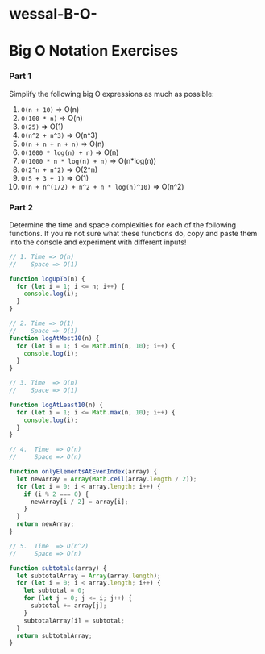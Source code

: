 # wessal-B-O-


# Big O Notation Exercises

### Part 1

Simplify the following big O expressions as much as possible:

1. `O(n + 10)` => O(n)
2. `O(100 * n)` => O(n)
3. `O(25)` => O(1)
4. `O(n^2 + n^3)` => O(n^3)
5. `O(n + n + n + n)` => O(n)
6. `O(1000 * log(n) + n)` => O(n)
7. `O(1000 * n * log(n) + n)` => O(n*log(n))
8. `O(2^n + n^2)` => O(2^n)
9. `O(5 + 3 + 1)` => O(1)
10. `O(n + n^(1/2) + n^2 + n * log(n)^10)` => O(n^2)

### Part 2

Determine the time and space complexities for each of the following functions. If you're not sure what these functions do, copy and paste them into the console and experiment with different inputs!

```js
// 1. Time => O(n)
//    Space => O(1)

function logUpTo(n) {
  for (let i = 1; i <= n; i++) {
    console.log(i);
  }
}

// 2. Time => O(1)
//    Space => O(1)
function logAtMost10(n) {
  for (let i = 1; i <= Math.min(n, 10); i++) {
    console.log(i);
  }
}

// 3. Time  => O(n)
//    Space => O(1)

function logAtLeast10(n) {
  for (let i = 1; i <= Math.max(n, 10); i++) {
    console.log(i);
  }
}

// 4.  Time  => O(n)
//     Space => O(n)

function onlyElementsAtEvenIndex(array) {
  let newArray = Array(Math.ceil(array.length / 2));
  for (let i = 0; i < array.length; i++) {
    if (i % 2 === 0) {
      newArray[i / 2] = array[i];
    }
  }
  return newArray;
}

// 5.  Time  => O(n^2)
//     Space => O(n)

function subtotals(array) {
  let subtotalArray = Array(array.length);
  for (let i = 0; i < array.length; i++) {
    let subtotal = 0;
    for (let j = 0; j <= i; j++) {
      subtotal += array[j];
    }
    subtotalArray[i] = subtotal;
  }
  return subtotalArray;
}
```